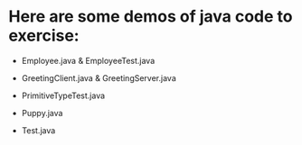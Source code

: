 # Here are some demos of java code to exercise:

* Employee.java & EmployeeTest.java

* GreetingClient.java & GreetingServer.java

* PrimitiveTypeTest.java

* Puppy.java

* Test.java

